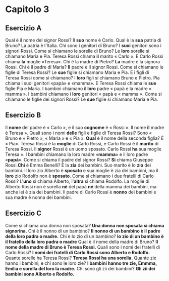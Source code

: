 # Capitolo 3

## Esercizio A

Qual è il nome del signor Rossi? Il **suo** nome è Carlo. Qual è la **sua** patria di Bruno? La patria è l'Italia. Chi
sono i genitori di Bruno? I **suoi** genitori sono i signori Rossi. Come si chiamano le sorelle di Bruno? Le **loro**
sorelle si chiamano Maria e Pia. Teresa Rossi chiama **il** marito « Carlo ». E Carlo Rossi chiama **la** moglie
«Teresa». Chi è la madre di Pietro? **La** madre è la signora Rossi. Chi è il padre di Maria? **Il** padre è il signor
Rossi. Come si chiamano le figlie di Teresa Rossi? Le **sue** figlie si chiamano Maria e Pia. E i figli di Teresa Rossi
come si chiamano? I **loro** figli si chiamano Bruno e Pietro. Pia chiama i suoi genitori «papà» e «mamma». E Teresa Rossi chiama le **sue** figlie Pia e Maria. I bambini chiamano il **loro** padre « papà e la madre « mamma ». I bambini chiamano i **loro** genitori « papà e « mamma ». Come si chiamano le figlie dei signori Rossi? Le **sue** figlie si chiamano Maria e Pia.

## Esercizio B
Il **nome** del padre è « Carlo », e il suo **cognome** è « Rossi ». Il nome **il** madre è Teresa ». Quali sono i nomi **delle** figli e figlie di Teresa Rossi? Sono « Bruno e « Pietro », « Maria » e « Pia ». **Qual** è il nome della seconda figlia? È « Pia». Teresa Rossi è la **moglie** di Carlo Rossi, e Carlo Rossi è il **marito** di Teresa Rossi. Il **signor** Rossi è un uomo sposato. Carlo Rossi **ha** sua moglie Teresa ». I bambini chiamano la loro madre «**mamma**» e il loro padre «**papà**». Come si chiama il padre del signor Rossi? **Si** chiama Giuseppe Rossi.**Chi** è Emma Benelli? È la **zia** dei bambini. Suo marito è lo **zio** dei bambini. Il loro zio Alberto è **sposato** e sua moglie è zia dei bambini, ma il **loro** zio Rodolfo non è **sposato**. Come si chiamano i due fratelli di Carlo Rossi? L'**uno** si chiama Alberto, l'**altra** si chiama Rodolfo. La moglie di Alberto Rossi non è sorella **né** del papà **né** della mamma dei bambini, ma anche lei è zia dei bambini. Il padre di Carlo Rossi è **nonno** dei bambini e sua madre è nonna dei bambini.


## Esercizio C

Come si chiama una donna non sposata? **Una donna non sposata si chiama signorina.**
Chi è il nonno di un bambino? **Il nonno di un bambino è il padre della loro padra o madre.**
Chi è lo zio di un bambino? **lo zio di un bambino è il fratello della loro padra o madre**
Qual è il nome della madre di Bruno? **Il nome della madre di Bruno è Teresa Rossi.**
Quali sono i nomi dei fratelli di Carlo Rossi? **I nomi dei fratelli di Carlo Rossi sono Alberto e Rodolfo.**
Quante sorelle ha Teresa Rossi? **Teresa Rossi ha una sorella.**
Quante zie hanno i bambini, e chi sono le loro zie? **I bambini hanno tre zie, Emmma, Emilia e sorella del loro la madre.**
Chi sono gli zii dei bambini? **Gli zii dei bambini sono Alberto e Rodolfo.**
